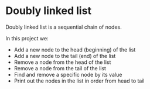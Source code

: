 # Doubly linked list

Doubly linked list is a sequential chain of nodes.

In this project we:

+ Add a new node to the head (beginning) of the list
+ Add a new node to the tail (end) of the list
+ Remove a node from the head of the list
+ Remove a node from the tail of the list
+ Find and remove a specific node by its value
+ Print out the nodes in the list in order from head to tail
